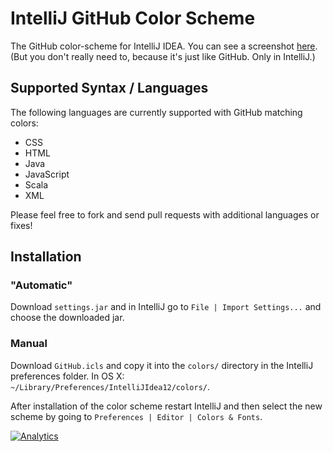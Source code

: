 # IntelliJ GitHub Color Scheme

The GitHub color-scheme for IntelliJ IDEA. You can see a screenshot [here](http://orrsella.com/2013/08/github-color-scheme-for-intellij/). (But you don't really need to, because it's just like GitHub. Only in IntelliJ.)

## Supported Syntax / Languages

The following languages are currently supported with GitHub matching colors:

* CSS
* HTML
* Java
* JavaScript
* Scala
* XML

Please feel free to fork and send pull requests with additional languages or fixes!

## Installation

### "Automatic"

Download `settings.jar` and in IntelliJ go to `File | Import Settings...` and choose the downloaded jar.

### Manual

Download `GitHub.icls` and copy it into the `colors/` directory in the IntelliJ preferences folder. In OS X: `~/Library/Preferences/IntelliJIdea12/colors/`.

After installation of the color scheme restart IntelliJ and then select the new scheme by going to `Preferences | Editor | Colors & Fonts`.

[![Analytics](https://ga-beacon.appspot.com/UA-29484955-3/intellij-github-scheme/readme?pixel)](https://github.com/igrigorik/ga-beacon)
